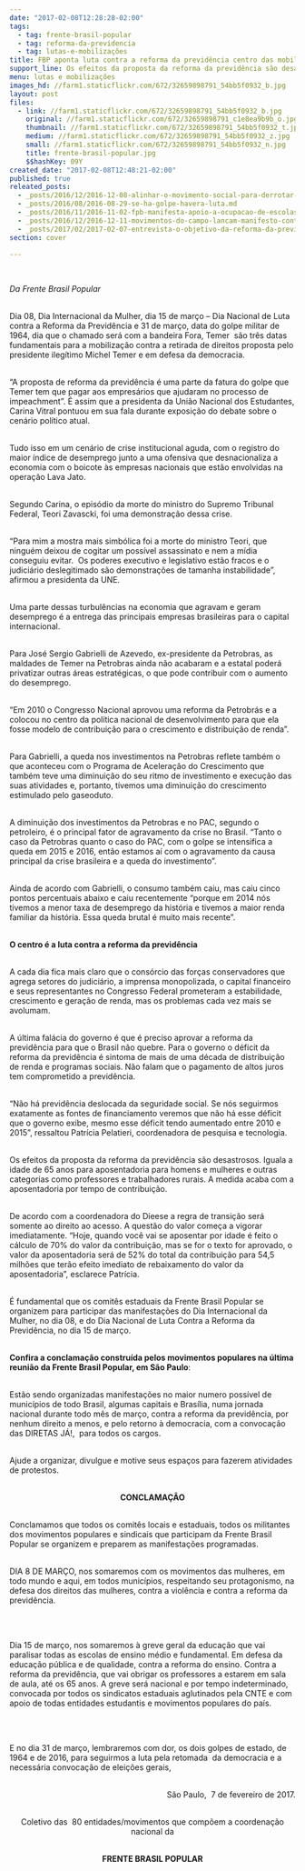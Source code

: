 ```yaml
---
date: "2017-02-08T12:28:28-02:00"
tags:
  - tag: frente-brasil-popular
  - tag: reforma-da-previdencia
  - tag: lutas-e-mobilizações
title: FBP aponta luta contra a reforma da previdência centro das mobilizações do próximo período
support_line: Os efeitos da proposta da reforma da previdência são desastrosos. Iguala a idade de 65 anos para aposentadoria para homens e mulheres e outras categorias como professores e trabalhadores rurais
menu: lutas e mobilizações
images_hd: //farm1.staticflickr.com/672/32659898791_54bb5f0932_b.jpg
layout: post
files:
  - link: //farm1.staticflickr.com/672/32659898791_54bb5f0932_b.jpg
    original: //farm1.staticflickr.com/672/32659898791_c1e8ea9b9b_o.jpg
    thumbnail: //farm1.staticflickr.com/672/32659898791_54bb5f0932_t.jpg
    medium: //farm1.staticflickr.com/672/32659898791_54bb5f0932_z.jpg
    small: //farm1.staticflickr.com/672/32659898791_54bb5f0932_n.jpg
    title: frente-brasil-popular.jpg
    $$hashKey: 09Y
created_date: "2017-02-08T12:48:21-02:00"
published: true
releated_posts:
  - _posts/2016/12/2016-12-08-alinhar-o-movimento-social-para-derrotar-temer-e-sua-agenda-de-retrocessos.md
  - _posts/2016/08/2016-08-29-se-ha-golpe-havera-luta.md
  - _posts/2016/11/2016-11-02-fpb-manifesta-apoio-a-ocupacao-de-escolas-no-df.md
  - _posts/2016/12/2016-12-11-movimentos-do-campo-lancam-manifesto-contra-a-reforma-da-previdencia.md
  - _posts/2017/02/2017-02-07-entrevista-o-objetivo-da-reforma-da-previdencia-e-privatizar.md
section: cover

---
```

<p>&nbsp;</p>

<p><em>Da Frente Brasil Popular</em>&nbsp;</p>

<p><br />
Dia 08, Dia Internacional da Mulher, dia 15 de mar&ccedil;o &ndash; Dia Nacional de Luta contra a Reforma da Previd&ecirc;ncia e 31 de mar&ccedil;o, data do golpe militar de 1964, dia que o chamado ser&aacute; com a bandeira Fora, Temer &nbsp;s&atilde;o tr&ecirc;s datas fundamentais para a mobiliza&ccedil;&atilde;o contra a retirada de direitos proposta pelo presidente ileg&iacute;timo Michel Temer e em defesa da democracia.</p>

<p><br />
&ldquo;A proposta de reforma da previd&ecirc;ncia &eacute; uma parte da fatura do golpe que Temer tem que pagar aos empres&aacute;rios que ajudaram no processo de impeachment&rdquo;. &Eacute; assim que a presidenta da Uni&atilde;o Nacional dos Estudantes, Carina Vitral pontuou em sua fala durante exposi&ccedil;&atilde;o do debate sobre o cen&aacute;rio pol&iacute;tico atual.</p>

<p><br />
Tudo isso em um cen&aacute;rio de crise institucional aguda, com o registro do maior &iacute;ndice de desemprego junto a uma ofensiva que desnacionaliza a economia com o boicote &agrave;s empresas nacionais que est&atilde;o envolvidas na opera&ccedil;&atilde;o Lava Jato.</p>

<p><br />
Segundo Carina, o epis&oacute;dio da morte do ministro do Supremo Tribunal Federal, Teori Zavascki, foi uma demonstra&ccedil;&atilde;o dessa crise.</p>

<p><br />
&ldquo;Para mim a mostra mais simb&oacute;lica foi a morte do ministro Teori, que ningu&eacute;m deixou de cogitar um poss&iacute;vel assassinato e nem a m&iacute;dia conseguiu evitar. &nbsp;Os poderes executivo e legislativo est&atilde;o fracos e o judici&aacute;rio deslegitimado s&atilde;o demonstra&ccedil;&otilde;es de tamanha instabilidade&rdquo;, afirmou a presidenta da UNE.</p>

<p><br />
Uma parte dessas turbul&ecirc;ncias na economia que agravam e geram desemprego &eacute; a entrega das principais empresas brasileiras para o capital internacional.</p>

<p><br />
Para Jos&eacute; Sergio Gabrielli de Azevedo, ex-presidente da Petrobras, as maldades de Temer na Petrobras ainda n&atilde;o acabaram e a estatal poder&aacute; privatizar outras &aacute;reas estrat&eacute;gicas, o que pode contribuir com o aumento do desemprego.</p>

<p><br />
&ldquo;Em 2010 o Congresso Nacional aprovou uma reforma da Petrobr&aacute;s e a colocou no centro da pol&iacute;tica nacional de desenvolvimento para que ela fosse modelo de contribui&ccedil;&atilde;o para o crescimento e distribui&ccedil;&atilde;o de renda&rdquo;.</p>

<p><br />
Para Gabrielli, a queda nos investimentos na Petrobras reflete tamb&eacute;m o que aconteceu com o Programa de Acelera&ccedil;&atilde;o do Crescimento que tamb&eacute;m teve uma diminui&ccedil;&atilde;o do seu ritmo de investimento e execu&ccedil;&atilde;o das suas atividades e, portanto, tivemos uma diminui&ccedil;&atilde;o do crescimento estimulado pelo gaseoduto.</p>

<p><br />
A diminui&ccedil;&atilde;o dos investimentos da Petrobras e no PAC, segundo o petroleiro, &eacute; o principal fator de agravamento da crise no Brasil. &ldquo;Tanto o caso da Petrobras quanto o caso do PAC, com o golpe se intensifica a queda em 2015 e 2016, ent&atilde;o estamos a&iacute; com o agravamento da causa principal da crise brasileira e a queda do investimento&rdquo;.</p>

<p><br />
Ainda de acordo com Gabrielli, o consumo tamb&eacute;m caiu, mas caiu cinco pontos percentuais abaixo e caiu recentemente &ldquo;porque em 2014 n&oacute;s tivemos a menor taxa de desemprego da hist&oacute;ria e tivemos a maior renda familiar da hist&oacute;ria. Essa queda brutal &eacute; muito mais recente&rdquo;.</p>

<p><br />
<strong>O centro &eacute; a luta contra a reforma da previd&ecirc;ncia</strong></p>

<p><br />
A cada dia fica mais claro que o cons&oacute;rcio das for&ccedil;as conservadores que agrega setores do judici&aacute;rio, a imprensa monopolizada, o capital financeiro e seus representantes no Congresso Federal prometeram a estabilidade, crescimento e gera&ccedil;&atilde;o de renda, mas os problemas cada vez mais se avolumam.</p>

<p><br />
A &uacute;ltima fal&aacute;cia do governo &eacute; que &eacute; preciso aprovar a reforma da previd&ecirc;ncia para que o Brasil n&atilde;o quebre. Para o governo o d&eacute;ficit da reforma da previd&ecirc;ncia &eacute; sintoma de mais de uma d&eacute;cada de distribui&ccedil;&atilde;o de renda e programas sociais. N&atilde;o falam que o pagamento de altos juros tem comprometido a previd&ecirc;ncia.</p>

<p><br />
&ldquo;N&atilde;o h&aacute; previd&ecirc;ncia deslocada da seguridade social. Se n&oacute;s seguirmos exatamente as fontes de financiamento veremos que n&atilde;o h&aacute; esse d&eacute;ficit que o governo exibe, mesmo esse d&eacute;ficit tendo aumentado entre 2010 e 2015&rdquo;, ressaltou Patr&iacute;cia Pelatieri, coordenadora de pesquisa e tecnologia.</p>

<p><br />
Os efeitos da proposta da reforma da previd&ecirc;ncia s&atilde;o desastrosos. Iguala a idade de 65 anos para aposentadoria para homens e mulheres e outras categorias como professores e trabalhadores rurais. A medida acaba com a aposentadoria por tempo de contribui&ccedil;&atilde;o.</p>

<p><br />
De acordo com a coordenadora do Dieese a regra de transi&ccedil;&atilde;o ser&aacute; somente ao direito ao acesso. A quest&atilde;o do valor come&ccedil;a a vigorar imediatamente. &ldquo;Hoje, quando voc&ecirc; vai se aposentar por idade &eacute; feito o c&aacute;lculo de 70% do valor da contribui&ccedil;&atilde;o, mas se for o texto for aprovado, o valor da aposentadoria ser&aacute; de 52% do total da contribui&ccedil;&atilde;o para 54,5 milh&otilde;es que ter&atilde;o efeito imediato de rebaixamento do valor da aposentadoria&rdquo;, esclarece Patr&iacute;cia.</p>

<p><br />
&Eacute; fundamental que os comit&ecirc;s estaduais da Frente Brasil Popular se organizem para participar das manifesta&ccedil;&otilde;es do Dia Internacional da Mulher, no dia 08, e do Dia Nacional de Luta Contra a Reforma da Previd&ecirc;ncia, no dia 15 de mar&ccedil;o.</p>

<p><br />
<strong>Confira a conclama&ccedil;&atilde;o constru&iacute;da pelos movimentos populares na &uacute;ltima reuni&atilde;o da Frente Brasil Popular, em S&atilde;o Paulo</strong>:</p>

<p><br />
Est&atilde;o sendo organizadas manifesta&ccedil;&otilde;es no maior numero poss&iacute;vel de munic&iacute;pios de todo Brasil, algumas capitais e Bras&iacute;lia, numa jornada nacional durante todo m&ecirc;s de mar&ccedil;o, contra a reforma da previd&ecirc;ncia, por nenhum direito a menos, e pelo retorno &agrave; democracia, com a convoca&ccedil;&atilde;o das DIRETAS J&Aacute;!,&nbsp; para todos os cargos.</p>

<p><br />
Ajude a organizar, divulgue e motive seus espa&ccedil;os para fazerem atividades de protestos.</p>

<p style="text-align: center;"><br />
<strong>CONCLAMA&Ccedil;&Atilde;O</strong></p>

<p><br />
Conclamamos que todos os comit&ecirc;s locais e estaduais, todos os militantes dos movimentos populares e sindicais que participam da Frente Brasil Popular se organizem e preparem as manifesta&ccedil;&otilde;es programadas.</p>

<p><br />
DIA 8 DE MAR&Ccedil;O, nos somaremos com os movimentos das mulheres, em todo mundo e aqui, em todos munic&iacute;pios, respeitando seu protagonismo, na defesa dos direitos das mulheres, contra a viol&ecirc;ncia e contra a reforma da previd&ecirc;ncia.</p>

<p>&nbsp;</p>

<p><br />
Dia 15 de mar&ccedil;o, nos somaremos &agrave; greve geral da educa&ccedil;&atilde;o que vai paralisar todas as escolas de ensino m&eacute;dio e fundamental. Em defesa da educa&ccedil;&atilde;o p&uacute;blica e de qualidade, contra a reforma do ensino. Contra a reforma da previd&ecirc;ncia, que vai obrigar os professores a estarem em sala de aula, at&eacute; os 65 anos. A greve ser&aacute; nacional e por tempo indeterminado, convocada por todos os sindicatos estaduais aglutinados pela CNTE e com apoio de todas entidades estudantis e movimentos populares do pa&iacute;s.</p>

<p>&nbsp;</p>

<p><br />
E no dia 31 de mar&ccedil;o, lembraremos com dor, os dois golpes de estado, de 1964 e de 2016, para seguirmos a luta pela retomada&nbsp; da democracia e a necess&aacute;ria convoca&ccedil;&atilde;o de elei&ccedil;&otilde;es gerais,</p>

<p style="text-align: right;"><br />
S&atilde;o Paulo,&nbsp; 7 de fevereiro de 2017.</p>

<p style="text-align: center;"><br />
Coletivo das&nbsp; 80 entidades/movimentos que comp&otilde;em a coordena&ccedil;&atilde;o nacional da</p>

<p style="text-align: center;"><br />
<strong>FRENTE BRASIL POPULAR</strong></p>
